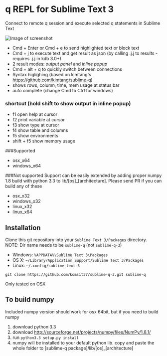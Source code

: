 # q REPL for Sublime Text 3
Connect to remote q session and execute selected q statements in Sublime Text

![Image of screenshot](https://github.com/komsit37/sublime-q-3/blob/master/resources/showcase.gif)
* Cmd + Enter or Cmd + e to send highlighted text or block text  
* Cmd + j to execute text and get result as json (by calling .j.j to results - requires .j.j in kdb 3.0+)
* 2 result modes: *output panel* and *inline popup*
* Cmd + alt + q to quickly switch between connections 
* Syntax higlighing (based on kimtang's https://github.com/kimtang/sublime-q)  
* shows rows, column, time, mem usage at status bar  
* auto complete
(change Cmd to Ctrl for windows)

### shortcut (hold shift to show output in inline popup)
<ul>
<li>f1 open help at cursor</li>
<li>f2 print variable at cursor</li>
<li>f3 show type at cursor</li>
<li>f4 show table and columns</li>
<li>f5 show environments</li>
<li>shift + f5 show memory usage</li>
</ul>

###Supported
* osx_x64
* windows_x64

###Not supported
Support can be easily extended by adding proper numpy 1.8 build with python 3.3 to lib/[os]_[architecture]. Please send PR if you can build any of these
* osx_x32
* windows_x32
* linux_x32
* linux_x64

## Installation

Clone this git repository into your `Sublime Text 3/Packages` directory.  
NOTE: Dir name needs to be `sublime-q` (not `sublime-q-3`)

* Windows: `%APPDATA%\Sublime Text 3\Packages`
* OS X: `~/Library/Application Support/Sublime Text 3/Packages`
* Linux: `~/.config/sublime-text-3`

```
git clone https://github.com/komsit37/sublime-q-3.git sublime-q
```
Only tested on OSX

## To build numpy
Included numpy version should work for osx 64bit, but if you need to build numpy

1. download python 3.3
2. download http://sourceforge.net/projects/numpy/files/NumPy/1.8.1/
3. run `python3.3 setup.py install`
4. numpy will be installed to your default python lib. copy and paste the whole folder to [sublime-q package]/lib/[os]_[architecture]
